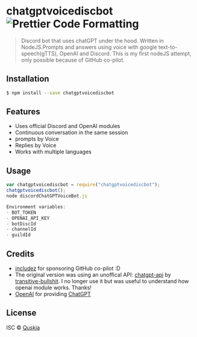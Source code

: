 # chatgptvoicediscbot ![Prettier Code Formatting](https://img.shields.io/badge/code_style-prettier-brightgreen.svg)

> Discord bot that uses chatGPT under the hood. Written in NodeJS.Prompts and answers using voice with google text-to-speech(gTTS), OpenAI and Discord.
> This is my first nodeJS attempt, only possible because of GitHub co-pilot.

## Installation

```sh
$ npm install --save chatgptvoicediscbot
```

## Features

- Uses official Discord and OpenAI modules
- Continuous conversation in the same session
- prompts by Voice
- Replies by Voice
- Works with multiple languages
## Usage

```js
var chatgptvoicediscbot = require("chatgptvoicediscbot");
chatgptvoicediscbot();
node discordChatGPTVoiceBot.js

Environment variables:
- BOT_TOKEN
- OPENAI_API_KEY
- botDiscId
- channelId
- guildId
```
 
## Credits

- [includez](https://github.com/include) for sponsoring GitHub co-pilot :D
- The original version was using an unoffical API: [chatgpt-api](https://github.com/transitive-bullshit/chatgpt-api/) by [transitive-bullshit](https://github.com/transitive-bullshit). I no longer use it but was useful to understand how openai module works. Thanks!
- [OpenAI](https://openai.com) for providing [ChatGPT](https://openai.com/blog/chatgpt/)

## License

ISC © [Quskia](https://github.com/antjpcdrogas)
